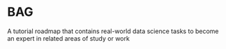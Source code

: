 # BAG
A tutorial roadmap that contains real-world data science tasks to become an expert in related areas of study or work
